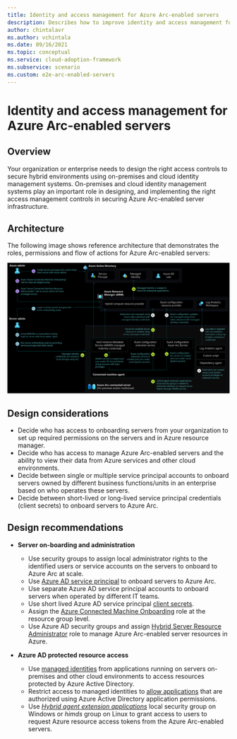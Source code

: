 ```yaml
---
title: Identity and access management for Azure Arc-enabled servers
description: Describes how to improve identity and access management for the Azure Arc-enabled servers.
author: chintalavr
ms.author: vchintala
ms.date: 09/16/2021
ms.topic: conceptual
ms.service: cloud-adoption-framework
ms.subservice: scenario
ms.custom: e2e-arc-enabled-servers
---
```


# Identity and access management for Azure Arc-enabled servers

## Overview

Your organization or enterprise needs to design the right access controls to secure hybrid environments using on-premises and cloud identity management systems. On-premises and cloud identity management systems play an important role in designing, and implementing the right access management controls in securing Azure Arc-enabled server infrastructure.

## Architecture

The following image shows reference architecture that demonstrates the roles, permissions and flow of actions for Azure Arc-enabled servers:

![The following image shows reference architecture that demonstrates the identities, roles, permissions and flow of actions for Azure Arc-enabled servers:](./media/arc-enabled-servers-iam.svg)

## Design considerations

- Decide who has access to onboarding servers from your organization to set up required permissions on the servers and in Azure resource manager.
- Decide who has access to manage Azure Arc-enabled servers and the ability to view their data from Azure services and other cloud environments.
- Decide between single or multiple service principal accounts to onboard servers owned by different business functions/units in an enterprise based on who operates these servers.
- Decide between short-lived or long-lived service principal credentials (client secrets) to onboard servers to Azure Arc.

## Design recommendations

- **Server on-boarding and administration**
  - Use security groups to assign local administrator rights to the identified users or service accounts on the servers to onboard to Azure Arc at scale.
  - Use [Azure AD service principal](/azure/azure-arc/servers/onboard-service-principal#create-a-service-principal-for-onboarding-at-scale) to onboard servers to Azure Arc.
  - Use separate Azure AD service principal accounts to onboard servers when operated by different IT teams.
  - Use short lived Azure AD service principal [client secrets](/azure/active-directory/develop/howto-create-service-principal-portal#option-2-create-a-new-application-secret).
  - Assign the [Azure Connected Machine Onboarding](/azure/azure-arc/servers/onboard-service-principal#create-a-service-principal-for-onboarding-at-scale) role at the resource group level.
  - Use Azure AD security groups and assign [Hybrid Server Resource Administrator](/azure/azure-arc/servers/plan-at-scale-deployment#prerequisites) role to manage Azure Arc-enabled server resources in Azure.

- **Azure AD protected resource access**
  - Use [managed identities](/azure/azure-arc/servers/managed-identity-authentication) from applications running on servers on-premises and other cloud environments to access resources protected by Azure Active Directory.
  - Restrict access to managed identities to [allow applications](/azure/active-directory/develop/v2-permissions-and-consent) that are authorized using Azure Active Directory application permissions.
  - Use [*Hybrid agent extension applications*](/azure/azure-arc/servers/security-overview#using-a-managed-identity-with-azure-arc-enabled-servers) local security group on Windows or *himds* group on Linux to grant access to users to request Azure resource access tokens from the Azure Arc-enabled servers.
